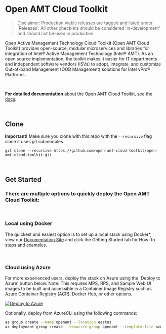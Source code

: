 # Open AMT Cloud Toolkit

> Disclaimer: Production viable releases are tagged and listed under 'Releases'. All other check-ins should be considered 'in-development' and should not be used in production

Open Active Management Technology Cloud Toolkit (Open AMT Cloud Toolkit) provides open-source, modular microservices and libraries for integration of Intel® Active Management Technology (Intel® AMT). As an open source implementation, the toolkit makes it easier for IT departments and independent software vendors (ISVs) to adopt, integrate, and customize Out-of-band Management (OOB Management) solutions for Intel vPro® Platforms.

<br>

**For detailed documentation** about the Open AMT Cloud Toolkit, see the [docs](https://open-amt-cloud-toolkit.github.io/docs).

<br>

## Clone

**Important!** Make sure you clone with this repo with the `--recursive` flag since it uses git submodules.
```
git clone --recursive https://github.com/open-amt-cloud-toolkit/open-amt-cloud-toolkit.git
```

<br>

## Get Started

### There are multiple options to quickly deploy the Open AMT Cloud Toolkit:

<br>

### Local using Docker
The quickest and easiest option is to set up a local stack using Docker*, view our [Documentation Site](https://open-amt-cloud-toolkit.github.io/docs/) and click the Getting Started tab for How-To steps and examples.

<br>

### Cloud using Azure
For more experienced users, deploy the stack on Azure using the 'Deploy to Azure' button below. Note: This requires MPS, RPS, and Sample Web UI images to be built and accessible in a Container Image Registry such as Azure Container Registry (ACR), Docker Hub, or other options.

[![Deploy to Azure](https://aka.ms/deploytoazurebutton)](https://portal.azure.com/#create/Microsoft.Template/uri/https%3A%2F%2Fraw.githubusercontent.com%2Fopen-amt-cloud-toolkit%2Fopen-amt-cloud-toolkit%2Fmain%2FazureDeploy.json)

Optionally, deploy from AzureCLI using the following commands:

``` bash
az group create --name openamt --location eastus
az deployment group create --resource-group openamt --template-file azureDeploy.json
```